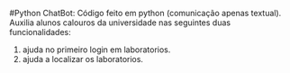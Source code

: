 #Python
ChatBot: Código feito em python (comunicação apenas textual). Auxilia alunos calouros da universidade nas seguintes duas funcionalidades:
1) ajuda no primeiro login em laboratorios.
2) ajuda a localizar os laboratorios.
